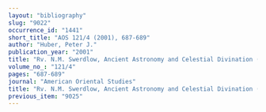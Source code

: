 ```yaml
---
layout: "bibliography"
slug: "9022"
occurrence_id: "1441"
short_title: "AOS 121/4 (2001), 687-689"
author: "Huber, Peter J."
publication_year: "2001"
title: "Rv. N.M. Swerdlow, Ancient Astronomy and Celestial Divination (Massachusetts 1999)"
volume_no_: "121/4"
pages: "687-689"
journal: "American Oriental Studies"
title: "Rv. N.M. Swerdlow, Ancient Astronomy and Celestial Divination (Massachusetts 1999)"
previous_item: "9025"
---
```

